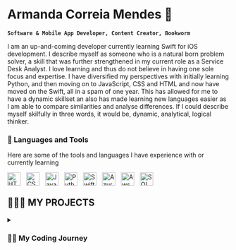 <head>
    <link rel="stylesheet" href="https://kit.fontawesome.com/f0a6d108e3.css" crossorigin="anonymous">
</head>

# Armanda Correia Mendes 👋

**`Software & Mobile App Developer, Content Creator, Bookworm`**

I am an up-and-coming developer currently learning Swift for iOS development. I describe myself as someone who is a natural born problem solver, a skill that was further strengthened in my current role as a Service Desk Analyst. I love learning and thus do not believe in having one sole focus and expertise. I have diversified my perspectives with initially learning Python, and then moving on to JavaScript, CSS and HTML and now have moved on the Swift, all in a spam of one year. This has allowed for me to have a dynamic skillset an also has made learning new languages easier as I am able to compare similarities and analyse differences. If I could describe myself skilfully in three words, it would be, dynamic, analytical, logical thinker. 




### 🧰 Languages and Tools
Here are some of the tools and languages I have experience with or currently learning

<img align="left" alt="HTML" width="30px" style="padding-right:10px;" src="https://cdn.jsdelivr.net/gh/devicons/devicon/icons/html5/html5-plain.svg" />
<img align="left" alt="CSS" width="30px" style="padding-right:10px;" src="https://cdn.jsdelivr.net/gh/devicons/devicon/icons/css3/css3-plain.svg" />
<img align="left" alt="JavaScript" width="30px" style="padding-right:10px;" src="https://cdn.jsdelivr.net/gh/devicons/devicon/icons/javascript/javascript-plain.svg" />
<img align="left" alt="Python" width="30px" style="padding-right:10px;" src="https://cdn.jsdelivr.net/gh/devicons/devicon/icons/python/python-plain.svg" />
<img align="left" alt="Swift" width="30px" style="padding-right:10px;" src="https://cdn.jsdelivr.net/gh/devicons/devicon@latest/icons/swift/swift-original.svg" />
<img align="left" alt="Azure" width="30px" style="padding-right:10px;" src="https://cdn.jsdelivr.net/gh/devicons/devicon@latest/icons/azure/azure-original.svg" />
<img align="left" alt="Aws" width="30px" style="padding-right:10px;" src="https://cdn.jsdelivr.net/gh/devicons/devicon@latest/icons/amazonwebservices/amazonwebservices-original-wordmark.svg" />
<img align="left" alt="SQL" width="30px" style="padding-right:10px;" src="https://cdn.jsdelivr.net/gh/devicons/devicon@latest/icons/mysql/mysql-original.svg" />
          
<br />

#
## 👩🏾‍💻 MY PROJECTS



<details>
    <summary><h3>👨‍💻 My Coding Journey </h3></summary>
     


As most coders will relate, I was always the “techy” in my household. I call people when they need help setting up hardware, fixing any issues related to mobile phones, laptops, or printers, or using software.
Nevertheless, I went to university to study LLB Law with honours. I graduated with 2:1. Technology has never honestly been something I had considered, mostly because it was never something I studied in school, nor was there much emphasis on it as a career path during my journey. 

But as fate would have it, the first job I landed post-graduation was a Service Desk Analyst role at the University of Westminster. Here, I was introduced to the tech industry and learned so much about problem-solving, logical and analytical thinking, and overall online research. 

It was no surprise that I naturally gravitated to this role and, because I was good at it, became a Senior member of the team within weeks!
Here is a timeline of my journey!


💻 In August 2018, got my first IT Job as a 
Service Desk Analyst. Shortly after, I became a senior member. 
Here I learned all about Windows & Mac OS, 
Hardware and Software troubleshooting, 
Research, Problem Solving, Azure, ITIL and Agile.




FEB 2023 BOOTCAMP

🎊Discovered UK Government
Funded skills boot camp thanks to TikTok 2022
Registered for a Software Dev Level 3 Bootcamp Feb 2023
Learned Python, & AWS here. 


APR 2023 SELF LEARNING 

❤Completed boot camp April 2023
I began self-learning using YouTube
learned JavaScript, HTML, CSS 



DEC 2023 SHIFT TO SWIFT

♻ This is where I am currently. I decided to further
Invest in my learning and education
I purchased an Udemy course
On iOS App Dev, Swift with Angela Yu

   


## 📊 GitHub Stats
![Armanda's GitHub stats](https://github-readme-stats.vercel.app/api?username=ArmandaMendes&show_icons=true&theme=gruvbox)
